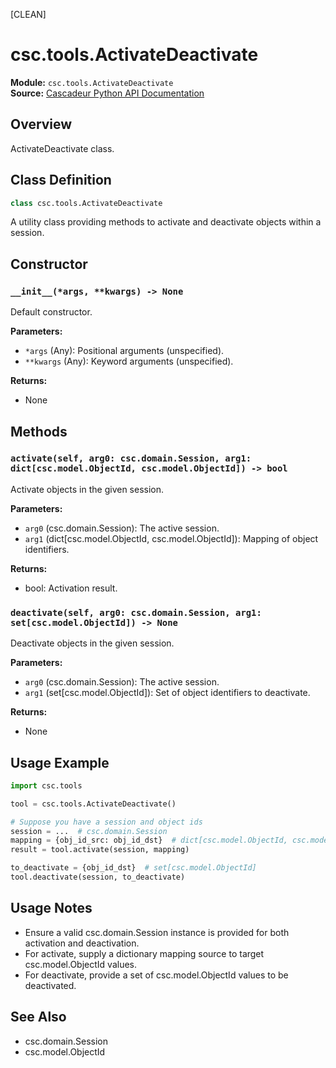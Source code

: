 [CLEAN]
<!-- Cleaned by batch script 2025-08-22 23:39 | Original: 157a86a7 -->

# csc.tools.ActivateDeactivate

**Module:** `csc.tools.ActivateDeactivate`  
**Source:** [Cascadeur Python API Documentation](https://cascadeur.com/python-api/_generate/csc.tools.ActivateDeactivate.html)

## Overview

ActivateDeactivate class.

## Class Definition

```python
class csc.tools.ActivateDeactivate
```

A utility class providing methods to activate and deactivate objects within a session.

## Constructor

### `__init__(*args, **kwargs) -> None`

Default constructor.

**Parameters:**
- `*args` (Any): Positional arguments (unspecified).
- `**kwargs` (Any): Keyword arguments (unspecified).

**Returns:**
- None

## Methods

### `activate(self, arg0: csc.domain.Session, arg1: dict[csc.model.ObjectId, csc.model.ObjectId]) -> bool`

Activate objects in the given session.

**Parameters:**
- `arg0` (csc.domain.Session): The active session.
- `arg1` (dict[csc.model.ObjectId, csc.model.ObjectId]): Mapping of object identifiers.

**Returns:**
- bool: Activation result.

### `deactivate(self, arg0: csc.domain.Session, arg1: set[csc.model.ObjectId]) -> None`

Deactivate objects in the given session.

**Parameters:**
- `arg0` (csc.domain.Session): The active session.
- `arg1` (set[csc.model.ObjectId]): Set of object identifiers to deactivate.

**Returns:**
- None

## Usage Example

```python
import csc.tools

tool = csc.tools.ActivateDeactivate()

# Suppose you have a session and object ids
session = ...  # csc.domain.Session
mapping = {obj_id_src: obj_id_dst}  # dict[csc.model.ObjectId, csc.model.ObjectId]
result = tool.activate(session, mapping)

to_deactivate = {obj_id_dst}  # set[csc.model.ObjectId]
tool.deactivate(session, to_deactivate)
```

## Usage Notes

- Ensure a valid csc.domain.Session instance is provided for both activation and deactivation.
- For activate, supply a dictionary mapping source to target csc.model.ObjectId values.
- For deactivate, provide a set of csc.model.ObjectId values to be deactivated.

## See Also

- csc.domain.Session
- csc.model.ObjectId